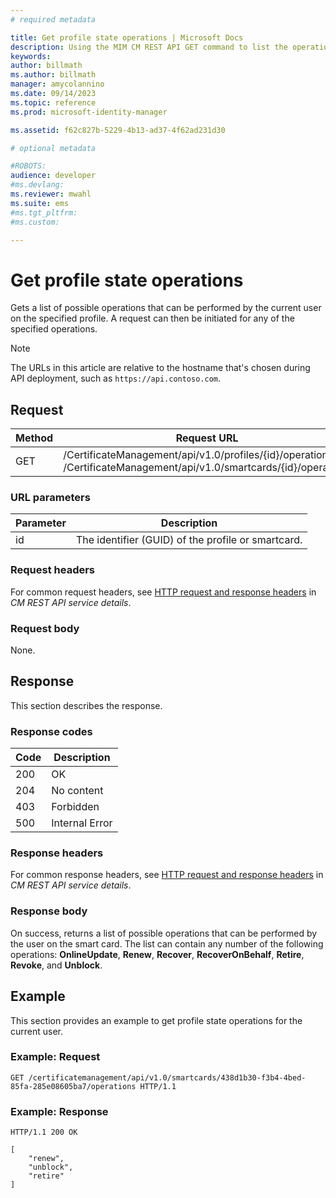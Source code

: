 ```yaml
---
# required metadata

title: Get profile state operations | Microsoft Docs
description: Using the MIM CM REST API GET command to list the operations available to a current user.
keywords:
author: billmath
ms.author: billmath
manager: amycolannino
ms.date: 09/14/2023
ms.topic: reference
ms.prod: microsoft-identity-manager

ms.assetid: f62c827b-5229-4b13-ad37-4f62ad231d30

# optional metadata

#ROBOTS:
audience: developer
#ms.devlang:
ms.reviewer: mwahl
ms.suite: ems
#ms.tgt_pltfrm:
#ms.custom:

---
```


# Get profile state operations
Gets a list of possible operations that can be performed by the current user on the specified profile. A request can then be initiated for any of the specified operations.

>[!NOTE]
>The URLs in this article are relative to the hostname that's chosen during API deployment, such as `https://api.contoso.com`.

## Request

Method  |Request URL  
---------|---------
GET     |/CertificateManagement/api/v1.0/profiles/{id}/operations <br/>/CertificateManagement/api/v1.0/smartcards/{id}/operations

### URL parameters

Parameter | Description
---------|------------
id | The identifier (GUID) of the profile or smartcard.

### Request headers
For common request headers, see [HTTP request and response headers](certificate-management-rest-api-service-details.md#http-request-and-response-headers) in *CM REST API service details*.

### Request body
None.

## Response
This section describes the response.

### Response codes

Code  |Description  
---------|---------
200 | OK
204 | No content
403 | Forbidden
500 | Internal Error

### Response headers
For common response headers, see [HTTP request and response headers](certificate-management-rest-api-service-details.md#http-request-and-response-headers) in *CM REST API service details*.

### Response body
On success, returns a list of possible operations that can be performed by the user on the smart card. The list can contain any number of the following operations: **OnlineUpdate**, **Renew**, **Recover**, **RecoverOnBehalf**, **Retire**, **Revoke**, and **Unblock**.

## Example
This section provides an example to get profile state operations for the current user.

### Example: Request

```
GET /certificatemanagement/api/v1.0/smartcards/438d1b30-f3b4-4bed-85fa-285e08605ba7/operations HTTP/1.1
```

### Example: Response

```
HTTP/1.1 200 OK

[
    "renew",
    "unblock",
    "retire"
]
```       

